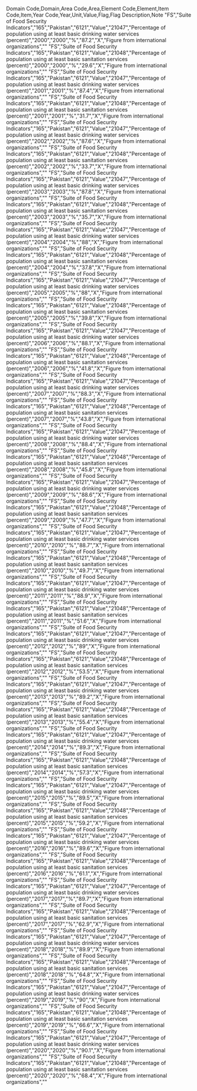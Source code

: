 ﻿Domain Code,Domain,Area Code,Area,Element Code,Element,Item Code,Item,Year Code,Year,Unit,Value,Flag,Flag Description,Note
"FS","Suite of Food Security Indicators","165","Pakistan","6121","Value","21047","Percentage of population using at least basic drinking water services (percent)","2000","2000","%","87.2","X","Figure from international organizations",""
"FS","Suite of Food Security Indicators","165","Pakistan","6121","Value","21048","Percentage of population using at least basic sanitation services (percent)","2000","2000","%","29.6","X","Figure from international organizations",""
"FS","Suite of Food Security Indicators","165","Pakistan","6121","Value","21047","Percentage of population using at least basic drinking water services (percent)","2001","2001","%","87.4","X","Figure from international organizations",""
"FS","Suite of Food Security Indicators","165","Pakistan","6121","Value","21048","Percentage of population using at least basic sanitation services (percent)","2001","2001","%","31.7","X","Figure from international organizations",""
"FS","Suite of Food Security Indicators","165","Pakistan","6121","Value","21047","Percentage of population using at least basic drinking water services (percent)","2002","2002","%","87.6","X","Figure from international organizations",""
"FS","Suite of Food Security Indicators","165","Pakistan","6121","Value","21048","Percentage of population using at least basic sanitation services (percent)","2002","2002","%","33.7","X","Figure from international organizations",""
"FS","Suite of Food Security Indicators","165","Pakistan","6121","Value","21047","Percentage of population using at least basic drinking water services (percent)","2003","2003","%","87.8","X","Figure from international organizations",""
"FS","Suite of Food Security Indicators","165","Pakistan","6121","Value","21048","Percentage of population using at least basic sanitation services (percent)","2003","2003","%","35.7","X","Figure from international organizations",""
"FS","Suite of Food Security Indicators","165","Pakistan","6121","Value","21047","Percentage of population using at least basic drinking water services (percent)","2004","2004","%","88","X","Figure from international organizations",""
"FS","Suite of Food Security Indicators","165","Pakistan","6121","Value","21048","Percentage of population using at least basic sanitation services (percent)","2004","2004","%","37.8","X","Figure from international organizations",""
"FS","Suite of Food Security Indicators","165","Pakistan","6121","Value","21047","Percentage of population using at least basic drinking water services (percent)","2005","2005","%","88","X","Figure from international organizations",""
"FS","Suite of Food Security Indicators","165","Pakistan","6121","Value","21048","Percentage of population using at least basic sanitation services (percent)","2005","2005","%","39.8","X","Figure from international organizations",""
"FS","Suite of Food Security Indicators","165","Pakistan","6121","Value","21047","Percentage of population using at least basic drinking water services (percent)","2006","2006","%","88.1","X","Figure from international organizations",""
"FS","Suite of Food Security Indicators","165","Pakistan","6121","Value","21048","Percentage of population using at least basic sanitation services (percent)","2006","2006","%","41.8","X","Figure from international organizations",""
"FS","Suite of Food Security Indicators","165","Pakistan","6121","Value","21047","Percentage of population using at least basic drinking water services (percent)","2007","2007","%","88.3","X","Figure from international organizations",""
"FS","Suite of Food Security Indicators","165","Pakistan","6121","Value","21048","Percentage of population using at least basic sanitation services (percent)","2007","2007","%","43.8","X","Figure from international organizations",""
"FS","Suite of Food Security Indicators","165","Pakistan","6121","Value","21047","Percentage of population using at least basic drinking water services (percent)","2008","2008","%","88.4","X","Figure from international organizations",""
"FS","Suite of Food Security Indicators","165","Pakistan","6121","Value","21048","Percentage of population using at least basic sanitation services (percent)","2008","2008","%","45.8","X","Figure from international organizations",""
"FS","Suite of Food Security Indicators","165","Pakistan","6121","Value","21047","Percentage of population using at least basic drinking water services (percent)","2009","2009","%","88.6","X","Figure from international organizations",""
"FS","Suite of Food Security Indicators","165","Pakistan","6121","Value","21048","Percentage of population using at least basic sanitation services (percent)","2009","2009","%","47.7","X","Figure from international organizations",""
"FS","Suite of Food Security Indicators","165","Pakistan","6121","Value","21047","Percentage of population using at least basic drinking water services (percent)","2010","2010","%","88.7","X","Figure from international organizations",""
"FS","Suite of Food Security Indicators","165","Pakistan","6121","Value","21048","Percentage of population using at least basic sanitation services (percent)","2010","2010","%","49.7","X","Figure from international organizations",""
"FS","Suite of Food Security Indicators","165","Pakistan","6121","Value","21047","Percentage of population using at least basic drinking water services (percent)","2011","2011","%","88.9","X","Figure from international organizations",""
"FS","Suite of Food Security Indicators","165","Pakistan","6121","Value","21048","Percentage of population using at least basic sanitation services (percent)","2011","2011","%","51.6","X","Figure from international organizations",""
"FS","Suite of Food Security Indicators","165","Pakistan","6121","Value","21047","Percentage of population using at least basic drinking water services (percent)","2012","2012","%","89","X","Figure from international organizations",""
"FS","Suite of Food Security Indicators","165","Pakistan","6121","Value","21048","Percentage of population using at least basic sanitation services (percent)","2012","2012","%","53.5","X","Figure from international organizations",""
"FS","Suite of Food Security Indicators","165","Pakistan","6121","Value","21047","Percentage of population using at least basic drinking water services (percent)","2013","2013","%","89.2","X","Figure from international organizations",""
"FS","Suite of Food Security Indicators","165","Pakistan","6121","Value","21048","Percentage of population using at least basic sanitation services (percent)","2013","2013","%","55.4","X","Figure from international organizations",""
"FS","Suite of Food Security Indicators","165","Pakistan","6121","Value","21047","Percentage of population using at least basic drinking water services (percent)","2014","2014","%","89.3","X","Figure from international organizations",""
"FS","Suite of Food Security Indicators","165","Pakistan","6121","Value","21048","Percentage of population using at least basic sanitation services (percent)","2014","2014","%","57.3","X","Figure from international organizations",""
"FS","Suite of Food Security Indicators","165","Pakistan","6121","Value","21047","Percentage of population using at least basic drinking water services (percent)","2015","2015","%","89.5","X","Figure from international organizations",""
"FS","Suite of Food Security Indicators","165","Pakistan","6121","Value","21048","Percentage of population using at least basic sanitation services (percent)","2015","2015","%","59.2","X","Figure from international organizations",""
"FS","Suite of Food Security Indicators","165","Pakistan","6121","Value","21047","Percentage of population using at least basic drinking water services (percent)","2016","2016","%","89.6","X","Figure from international organizations",""
"FS","Suite of Food Security Indicators","165","Pakistan","6121","Value","21048","Percentage of population using at least basic sanitation services (percent)","2016","2016","%","61.1","X","Figure from international organizations",""
"FS","Suite of Food Security Indicators","165","Pakistan","6121","Value","21047","Percentage of population using at least basic drinking water services (percent)","2017","2017","%","89.7","X","Figure from international organizations",""
"FS","Suite of Food Security Indicators","165","Pakistan","6121","Value","21048","Percentage of population using at least basic sanitation services (percent)","2017","2017","%","62.9","X","Figure from international organizations",""
"FS","Suite of Food Security Indicators","165","Pakistan","6121","Value","21047","Percentage of population using at least basic drinking water services (percent)","2018","2018","%","89.9","X","Figure from international organizations",""
"FS","Suite of Food Security Indicators","165","Pakistan","6121","Value","21048","Percentage of population using at least basic sanitation services (percent)","2018","2018","%","64.8","X","Figure from international organizations",""
"FS","Suite of Food Security Indicators","165","Pakistan","6121","Value","21047","Percentage of population using at least basic drinking water services (percent)","2019","2019","%","90","X","Figure from international organizations",""
"FS","Suite of Food Security Indicators","165","Pakistan","6121","Value","21048","Percentage of population using at least basic sanitation services (percent)","2019","2019","%","66.6","X","Figure from international organizations",""
"FS","Suite of Food Security Indicators","165","Pakistan","6121","Value","21047","Percentage of population using at least basic drinking water services (percent)","2020","2020","%","90.1","X","Figure from international organizations",""
"FS","Suite of Food Security Indicators","165","Pakistan","6121","Value","21048","Percentage of population using at least basic sanitation services (percent)","2020","2020","%","68.4","X","Figure from international organizations",""
